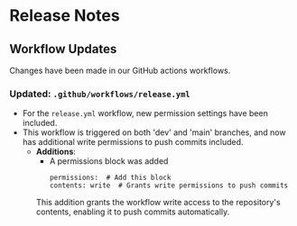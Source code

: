 # Release Notes

## Workflow Updates
Changes have been made in our GitHub actions workflows. 

### Updated: `.github/workflows/release.yml`
- For the `release.yml` workflow, new permission settings have been included. 
- This workflow is triggered on both 'dev' and 'main' branches, and now has additional write permissions to push commits included. 
  - **Additions**: 
    - A permissions block was added
      ```
      permissions:  # Add this block
      contents: write  # Grants write permissions to push commits
      ```
    This addition grants the workflow write access to the repository's contents, enabling it to push commits automatically.